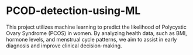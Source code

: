 # PCOD-detection-using-ML
This project utilizes machine learning to predict the likelihood of Polycystic Ovary Syndrome (PCOS) in women. By analyzing health data, such as BMI, hormone levels, and menstrual cycle patterns, we aim to assist in early diagnosis and improve clinical decision-making. 
